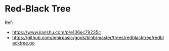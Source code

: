 # Red-Black Tree

Ref:

- https://www.jianshu.com/p/e136ec79235c
- https://github.com/emirpasic/gods/blob/master/trees/redblacktree/redblacktree.go